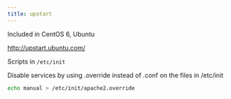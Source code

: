 ```yaml
---
title: upstart
---
```


Included in CentOS 6, Ubuntu

<http://upstart.ubuntu.com/>

Scripts in `/etc/init`

Disable services by using .override instead of .conf on the files in /etc/init

```bash
echo manual > /etc/init/apache2.override
```
